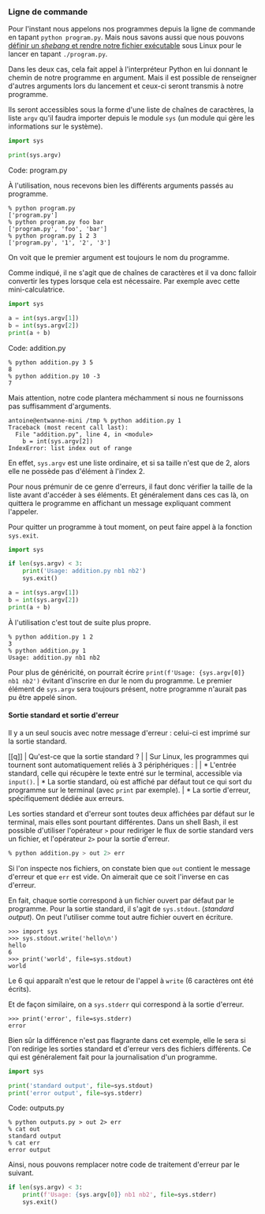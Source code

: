 ### Ligne de commande

Pour l'instant nous appelons nos programmes depuis la ligne de commande en tapant `python program.py`.
Mais nous savons aussi que nous pouvons [définir un _shebang_ et rendre notre fichier exécutable](https://zestedesavoir.com/tutoriels/2514/un-zeste-de-python/1-premiers-pas/4-fichiers/#ex%C3%A9cution-depuis-le-terminal) sous Linux pour le lancer en tapant `./program.py`.

Dans les deux cas, cela fait appel à l'interpréteur Python en lui donnant le chemin de notre programme en argument.
Mais il est possible de renseigner d'autres arguments lors du lancement et ceux-ci seront transmis à notre programme.

Ils seront accessibles sous la forme d'une liste de chaînes de caractères, la liste `argv` qu'il faudra importer depuis le module `sys` (un module qui gère les informations sur le système).

```python
import sys

print(sys.argv)
```
Code: program.py

À l'utilisation, nous recevons bien les différents arguments passés au programme.

```shell
% python program.py
['program.py']
% python program.py foo bar
['program.py', 'foo', 'bar']
% python program.py 1 2 3
['program.py', '1', '2', '3']
```

On voit que le premier argument est toujours le nom du programme.

Comme indiqué, il ne s'agit que de chaînes de caractères et il va donc falloir convertir les types lorsque cela est nécessaire.
Par exemple avec cette mini-calculatrice.

```python
import sys

a = int(sys.argv[1])
b = int(sys.argv[2])
print(a + b)
```
Code: addition.py

```shell
% python addition.py 3 5
8
% python addition.py 10 -3
7
```

Mais attention, notre code plantera méchamment si nous ne fournissons pas suffisamment d'arguments.

```shell
antoine@entwanne-mini /tmp % python addition.py 1
Traceback (most recent call last):
  File "addition.py", line 4, in <module>
    b = int(sys.argv[2])
IndexError: list index out of range
```

En effet, `sys.argv` est une liste ordinaire, et si sa taille n'est que de 2, alors elle ne possède pas d'élément à l'index 2.

Pour nous prémunir de ce genre d'erreurs, il faut donc vérifier la taille de la liste avant d'accéder à ses éléments.
Et généralement dans ces cas là, on quittera le programme en affichant un message expliquant comment l'appeler.

Pour quitter un programme à tout moment, on peut faire appel à la fonction `sys.exit`.

```python
import sys

if len(sys.argv) < 3:
    print('Usage: addition.py nb1 nb2')
    sys.exit()

a = int(sys.argv[1])
b = int(sys.argv[2])
print(a + b)
```

À l'utilisation c'est tout de suite plus propre.

```shell
% python addition.py 1 2
3
% python addition.py 1
Usage: addition.py nb1 nb2
```

Pour plus de généricité, on pourrait écrire `print(f'Usage: {sys.argv[0]} nb1 nb2')` évitant d'inscrire en dur le nom du programme.
Le premier élément de `sys.argv` sera toujours présent, notre programme n'aurait pas pu être appelé sinon.

#### Sortie standard et sortie d'erreur

Il y a un seul soucis avec notre message d'erreur : celui-ci est imprimé sur la sortie standard.

[[q]]
| Qu'est-ce que la sortie standard ?
|
| Sur Linux, les programmes qui tournent sont automatiquement reliés à 3 périphériques :
|
| * L'entrée standard, celle qui récupère le texte entré sur le terminal, accessible via `input()`.
| * La sortie standard, où est affiché par défaut tout ce qui sort du programme sur le terminal (avec `print` par exemple).
| * La sortie d'erreur, spécifiquement dédiée aux erreurs.

Les sorties standard et d'erreur sont toutes deux affichées par défaut sur le terminal, mais elles sont pourtant différentes.
Dans un shell Bash, il est possible d'utiliser l'opérateur `>` pour rediriger le flux de sortie standard vers un fichier, et l'opérateur `2>` pour la sortie d'erreur.

```bash
% python addition.py > out 2> err
```

Si l'on inspecte nos fichiers, on constate bien que `out` contient le message d'erreur et que `err` est vide.
On aimerait que ce soit l'inverse en cas d'erreur.

En fait, chaque sortie correspond à un fichier ouvert par défaut par le programme.
Pour la sortie standard, il s'agit de `sys.stdout`. (_standard output_).
On peut l'utiliser comme tout autre fichier ouvert en écriture.

```pycon
>>> import sys
>>> sys.stdout.write('hello\n')
hello
6
>>> print('world', file=sys.stdout)
world
```

Le 6 qui apparaît n'est que le retour de l'appel à `write` (6 caractères ont été écrits).

Et de façon similaire, on a `sys.stderr` qui correspond à la sortie d'erreur.

```pycon
>>> print('error', file=sys.stderr)
error
```

Bien sûr la différence n'est pas flagrante dans cet exemple, elle le sera si l'on redirige les sorties standard et d'erreur vers des fichiers différents.
Ce qui est généralement fait pour la journalisation d'un programme.

```python
import sys

print('standard output', file=sys.stdout)
print('error output', file=sys.stderr)
```
Code: outputs.py

```shell
% python outputs.py > out 2> err
% cat out
standard output
% cat err
error output
```

Ainsi, nous pouvons remplacer notre code de traitement d'erreur par le suivant.

```python
if len(sys.argv) < 3:
    print(f'Usage: {sys.argv[0]} nb1 nb2', file=sys.stderr)
    sys.exit()
```
